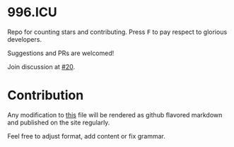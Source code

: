 # 996.ICU

Repo for counting stars and contributing. Press <kbd>F</kbd> to pay respect to glorious developers.

Suggestions and PRs are welcomed!

Join discussion at [#20](https://github.com/996icu/996.ICU/issues/20).

# Contribution

Any modification to [this](https://github.com/996icu/996.ICU/blob/master/zh_CN.md) file will be rendered as github flavored markdown and published on the site regularly. 

Feel free to adjust format, add content or fix grammar.
